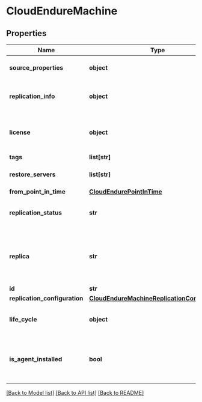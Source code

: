# CloudEndureMachine

## Properties
Name | Type | Description | Notes
------------ | ------------- | ------------- | -------------
**source_properties** | **object** | Source machine properties. | [optional]
**replication_info** | **object** | Detailed information on the state of replication. | [optional]
**license** | **object** | Detailed machine license consumption information. | [optional]
**tags** | **list[str]** |  | [optional]
**restore_servers** | **list[str]** | todo restoreServer ids | [optional]
**from_point_in_time** | [**CloudEndurePointInTime**](CloudEndurePointInTime.md) |  | [optional]
**replication_status** | **str** | Is replication started, paused or stopped | [optional]
**replica** | **str** | The ID of the target machine that has been previously launched, if such exists. | [optional]
**id** | **str** |  | [optional]
**replication_configuration** | [**CloudEndureMachineReplicationConfiguration**](CloudEndureMachineReplicationConfiguration.md) |  | [optional]
**life_cycle** | **object** | Detailed machine lifecycle information. | [optional]
**is_agent_installed** | **bool** | Whether a CloudEndure agent is currently installed on this machine. | [optional]

[[Back to Model list]](API_README.md#documentation-for-models) [[Back to API list]](API_README.md#documentation-for-api-endpoints) [[Back to README]](API_README.md)

